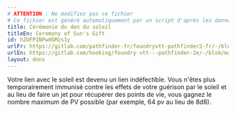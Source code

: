 ```yaml
---
# ATTENTION : Ne modifiez pas ce fichier
# Ce fichier est généré automatiquement par un script d'après les données du module Foundry VTT officiel et de sa traduction
title: Cérémonie du don du soleil
titleEn: Ceremony of Sun's Gift
id: hZUFP1NPwdGMzs1y
urlFr: https://gitlab.com/pathfinder-fr/foundryvtt-pathfinder2-fr/-/blob/master/data/feats/hZUFP1NPwdGMzs1y.htm
urlEn: https://gitlab.com/hooking/foundry-vtt---pathfinder-2e/-/blob/master/packs/data/feats.db/ceremony-of-sun-s-gift.json
layout: dons
---
```

Votre lien avec le soleil est devenu un lien indéfectible. Vous n'êtes plus temporairement immunisé contre les effets de votre guérison par le soleil et au lieu de faire un jet pour récupérer des points de vie, vous gagnez le nombre maximum de PV possible (par exemple, 64 pv au lieu de 8d8).
